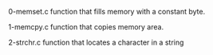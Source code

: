 0-memset.c function that fills memory with a constant byte.

1-memcpy.c function that copies memory area.

2-strchr.c function that locates a character in a string


